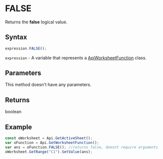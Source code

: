# FALSE

Returns the **false** logical value.

## Syntax

```javascript
expression.FALSE();
```

`expression` - A variable that represents a [ApiWorksheetFunction](../ApiWorksheetFunction.md) class.

## Parameters

This method doesn't have any parameters.

## Returns

boolean

## Example



```javascript
const oWorksheet = Api.GetActiveSheet();
var oFunction = Api.GetWorksheetFunction();
var ans = oFunction.FALSE(); //returns false, doesnt require arguments
oWorksheet.GetRange("C1").SetValue(ans);

```
